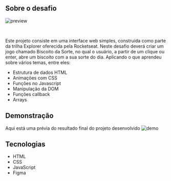 ## Sobre o desafio
![preview](https://github.com/marlonfrnds/biscoito-da-sorte/assets/115473116/2f8e0308-3dca-445d-9abf-b2eb1219821f)

<br>

Este projeto consiste em uma interface web simples, construída como parte da trilha Explorer oferecida pela Rocketseat.
Neste desafio deverá criar um jogo chamado Biscoito da Sorte, no qual o usuário, a partir de um clique ou enter, abre um biscoito com a sua sorte do dia. Aplicando o que aprendeu sobre vários temas, entre eles:


* Estrutura de dados HTML
* Animações com CSS
* Funções no Javascript
* Manipulação da DOM
* Funções callback
* Arrays


## Demonstração
Aqui está uma prévia do resultado final do projeto desenvolvido
![demo](https://github.com/marlonfrnds/biscoito-da-sorte/assets/115473116/479f51a0-1f23-49e0-83a9-b83b2e7a5ad2)


## Tecnologias
- HTML
- CSS
- JavaScript
- Figma
